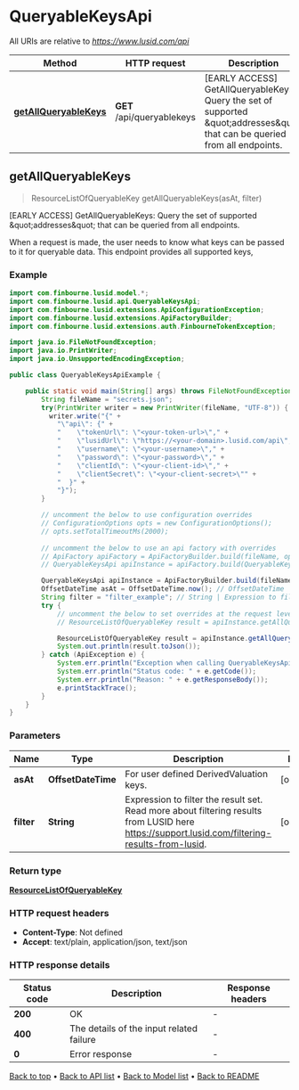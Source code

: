 # QueryableKeysApi

All URIs are relative to *https://www.lusid.com/api*

| Method | HTTP request | Description |
|------------- | ------------- | -------------|
| [**getAllQueryableKeys**](QueryableKeysApi.md#getAllQueryableKeys) | **GET** /api/queryablekeys | [EARLY ACCESS] GetAllQueryableKeys: Query the set of supported \&quot;addresses\&quot; that can be queried from all endpoints. |



## getAllQueryableKeys

> ResourceListOfQueryableKey getAllQueryableKeys(asAt, filter)

[EARLY ACCESS] GetAllQueryableKeys: Query the set of supported \&quot;addresses\&quot; that can be queried from all endpoints.

When a request is made, the user needs to know what keys can be passed to it for queryable data. This endpoint provides all supported keys,

### Example

```java
import com.finbourne.lusid.model.*;
import com.finbourne.lusid.api.QueryableKeysApi;
import com.finbourne.lusid.extensions.ApiConfigurationException;
import com.finbourne.lusid.extensions.ApiFactoryBuilder;
import com.finbourne.lusid.extensions.auth.FinbourneTokenException;

import java.io.FileNotFoundException;
import java.io.PrintWriter;
import java.io.UnsupportedEncodingException;

public class QueryableKeysApiExample {

    public static void main(String[] args) throws FileNotFoundException, UnsupportedEncodingException, ApiConfigurationException, FinbourneTokenException {
        String fileName = "secrets.json";
        try(PrintWriter writer = new PrintWriter(fileName, "UTF-8")) {
          writer.write("{" +
            "\"api\": {" +
            "    \"tokenUrl\": \"<your-token-url>\"," +
            "    \"lusidUrl\": \"https://<your-domain>.lusid.com/api\"," +
            "    \"username\": \"<your-username>\"," +
            "    \"password\": \"<your-password>\"," +
            "    \"clientId\": \"<your-client-id>\"," +
            "    \"clientSecret\": \"<your-client-secret>\"" +
            "  }" +
            "}");
        }

        // uncomment the below to use configuration overrides
        // ConfigurationOptions opts = new ConfigurationOptions();
        // opts.setTotalTimeoutMs(2000);
        
        // uncomment the below to use an api factory with overrides
        // ApiFactory apiFactory = ApiFactoryBuilder.build(fileName, opts);
        // QueryableKeysApi apiInstance = apiFactory.build(QueryableKeysApi.class);

        QueryableKeysApi apiInstance = ApiFactoryBuilder.build(fileName).build(QueryableKeysApi.class);
        OffsetDateTime asAt = OffsetDateTime.now(); // OffsetDateTime | For user defined DerivedValuation keys.
        String filter = "filter_example"; // String | Expression to filter the result set.   Read more about filtering results from LUSID here https://support.lusid.com/filtering-results-from-lusid.
        try {
            // uncomment the below to set overrides at the request level
            // ResourceListOfQueryableKey result = apiInstance.getAllQueryableKeys(asAt, filter).execute(opts);

            ResourceListOfQueryableKey result = apiInstance.getAllQueryableKeys(asAt, filter).execute();
            System.out.println(result.toJson());
        } catch (ApiException e) {
            System.err.println("Exception when calling QueryableKeysApi#getAllQueryableKeys");
            System.err.println("Status code: " + e.getCode());
            System.err.println("Reason: " + e.getResponseBody());
            e.printStackTrace();
        }
    }
}
```

### Parameters


| Name | Type | Description  | Notes |
|------------- | ------------- | ------------- | -------------|
| **asAt** | **OffsetDateTime**| For user defined DerivedValuation keys. | [optional] |
| **filter** | **String**| Expression to filter the result set.   Read more about filtering results from LUSID here https://support.lusid.com/filtering-results-from-lusid. | [optional] |

### Return type

[**ResourceListOfQueryableKey**](ResourceListOfQueryableKey.md)

### HTTP request headers

- **Content-Type**: Not defined
- **Accept**: text/plain, application/json, text/json


### HTTP response details
| Status code | Description | Response headers |
|-------------|-------------|------------------|
| **200** | OK |  -  |
| **400** | The details of the input related failure |  -  |
| **0** | Error response |  -  |

[Back to top](#) &#8226; [Back to API list](../README.md#documentation-for-api-endpoints) &#8226; [Back to Model list](../README.md#documentation-for-models) &#8226; [Back to README](../README.md)


